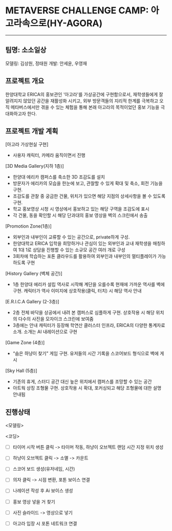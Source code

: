 # METAVERSE CHALLENGE CAMP: 아고라속으로(HY-AGORA)
---
## 팀명: 소소일상
모델링: 김상원, 정태원
개발: 안세윤, 우영재

## 프로젝트 개요

한양대학교 ERICA의 홍보관인 '아고라'를 가상공간에 구현함으로서, 재학생들에게 잘 알려지지 않았던 공간을 재활성화 시키고, 외부 방문객들의 지리적 한계를 극복하고 오직 메타버스에서만 겪을 수 있는 체험을 통해 본래 아고라의 목적이었던 홍보 기능을 극대화하고자 한다.

## 프로젝트 개발 계획

[아고라 가상현실 구현] 
- 사용자 캐릭터, 카메라 움직이면서 진행

[3D Media Gallery(지하 1층)] 
- 한양대 에리카 캠퍼스를 축소한 3D 조감도를 설치
- 방문자가 에리카의 모습을 한눈에 보고, 관찰할 수 있게 확대 및 축소, 회전 기능을 구현. 
- 조감도를 관찰 중 궁금한 건물, 위치가 있으면 해당 지점의 상세사항을 볼 수 있도록 구현. 
- 학교 홍보영상 시청 시 영상에서 홍보하고 있는 해당 구역을 조감도에 표시
- 각 건물, 동을 확인할 시 해당 단과대의 홍보 영상을 벽의 스크린에서 송출

[Promotion Zone(1층)]
- 외부인과 내부인이 교류할 수 있는 공간으로, private하게 구성. 
- 한양대학교 ERICA 입학을 희망하거나 관심이 있는 외부인과 교내 재학생을 매칭하여
1대 1로 상담을 진행할 수 있는 소규모 공간 여러 개로 구성
- 3회차에 학습하는 포톤 클라우드를 활용하여 외부인과 내부인의 멀티플레이가 가능하도록 구현

[History Gallery (벽체 공간)]
- 1층 한양대 에리카 설립 역사로 시작해 계단을 오를수록 현재에 가까운 역사를 벽에 구현. 캐릭터가 역사 이미지에 상호작용(클릭, 터치) 시 해당 역사 안내

[E.R.I.C.A Gallery (2-3층)]
- 2층 전체 바닥을 상공에서 내려 본 캠퍼스로 심플하게 구현. 상호작용 시 해당 위치의 다수의 사진을 모자이크 스크린에 보여줌
- 3층에는 안내 캐릭터가 등장해 학연산 클러스터 인프라, ERICA의 다양한 통계자료 소개. 소개는 AI 내레이션으로 구현
 
[Game Zone (4층)] 
- “숨은 하냥이 찾기” 게임 구현. 유저들의 시간 기록을 스코어보드 형식으로 벽에 게시

[Sky Hall (5층)] 
- 기존의 휴게, 스터디 공간 대신 높은 위치에서 캠퍼스를 조망할 수 있는 공간
- 아트웍 상징 조형물 구현. 상호작용 시 확대, 포커싱되고 해당 조형물에 대한 설명 안내됨

## 진행상태
<모델링>

<코딩>
- [ ] 타이머 시작 버튼 클릭 -> 타이머 작동, 하냥이 오브젝트 랜덤 시간 지정 위치 생성
- [ ] 하냥이 오브젝트 클릭 -> 소멸 -> 카운트
- [ ] 스코어 보드 생성(유저네임, 시간)
- [ ] 의자 클릭 -> 시점 변환, 포톤 보이스 연결
- [ ] 나레이션 작성 후 Ai 보이스 생성
- [ ] 홍보 영상 넣을 거 찾기
- [ ] 사진 슬라이드 -> 영상으로 넣기
- [ ] 아고라 입장 시 포톤 네트워크 연결

